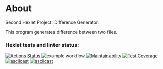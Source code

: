# About
Second Hexlet Project: Difference Generator.

This program generates difference between two files.

### Hexlet tests and linter status:
[![Actions Status](https://github.com/IoninMark/python-project-lvl2/workflows/hexlet-check/badge.svg)](https://github.com/IoninMark/python-project-lvl2/actions)
![example workflow](https://github.com/IoninMark/python-project-lvl2/actions/workflows/lint-test.yml/badge.svg)
[![Maintainability](https://api.codeclimate.com/v1/badges/08ebc5f8a788c65f48b1/maintainability)](https://codeclimate.com/github/IoninMark/python-project-lvl2/maintainability)
[![Test Coverage](https://api.codeclimate.com/v1/badges/08ebc5f8a788c65f48b1/test_coverage)](https://codeclimate.com/github/IoninMark/python-project-lvl2/test_coverage)
[![asciicast](https://asciinema.org/a/461025.svg)](https://asciinema.org/a/461025)
[![asciicast](https://asciinema.org/a/MoKyV82bNkijnS49S66MkXxHz.svg)](https://asciinema.org/a/MoKyV82bNkijnS49S66MkXxHz)